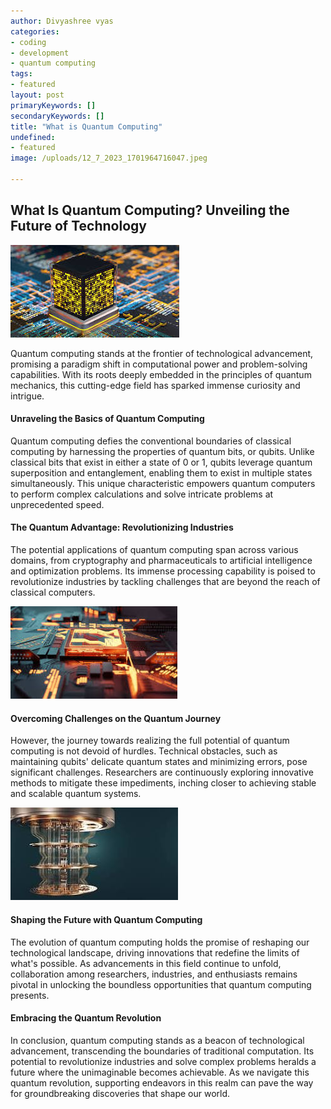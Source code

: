 ```yaml
---
author: Divyashree vyas
categories: 
- coding
- development 
- quantum computing 
tags: 
- featured
layout: post
primaryKeywords: []
secondaryKeywords: []
title: "What is Quantum Computing"
undefined: 
- featured
image: /uploads/12_7_2023_1701964716047.jpeg

---
```

## **What Is Quantum Computing? Unveiling the Future of Technology**&nbsp;

![img](/uploads/12_7_2023_1701964825937.jpeg)

Quantum computing stands at the frontier of technological advancement, promising a paradigm shift in computational power and problem-solving capabilities. With its roots deeply embedded in the principles of quantum mechanics, this cutting-edge field has sparked immense curiosity and intrigue.
#### Unraveling the Basics of Quantum Computing
Quantum computing defies the conventional boundaries of classical computing by harnessing the properties of quantum bits, or qubits. Unlike classical bits that exist in either a state of 0 or 1, qubits leverage quantum superposition and entanglement, enabling them to exist in multiple states simultaneously. This unique characteristic empowers quantum computers to perform complex calculations and solve intricate problems at unprecedented speed.

#### The Quantum Advantage: Revolutionizing Industries
The potential applications of quantum computing span across various domains, from cryptography and pharmaceuticals to artificial intelligence and optimization problems. Its immense processing capability is poised to revolutionize industries by tackling challenges that are beyond the reach of classical computers.

![img](/uploads/12_7_2023_1701964882260.jpeg)

#### Overcoming Challenges on the Quantum Journey
However, the journey towards realizing the full potential of quantum computing is not devoid of hurdles. Technical obstacles, such as maintaining qubits' delicate quantum states and minimizing errors, pose significant challenges. Researchers are continuously exploring innovative methods to mitigate these impediments, inching closer to achieving stable and scalable quantum systems.

![img](/uploads/12_7_2023_1701964918715.jpeg)

#### Shaping the Future with Quantum Computing
The evolution of quantum computing holds the promise of reshaping our technological landscape, driving innovations that redefine the limits of what's possible. As advancements in this field continue to unfold, collaboration among researchers, industries, and enthusiasts remains pivotal in unlocking the boundless opportunities that quantum computing presents.
#### Embracing the Quantum Revolution
In conclusion, quantum computing stands as a beacon of technological advancement, transcending the boundaries of traditional computation. Its potential to revolutionize industries and solve complex problems heralds a future where the unimaginable becomes achievable.
As we navigate this quantum revolution, supporting endeavors in this realm can pave the way for groundbreaking discoveries that shape our world.
